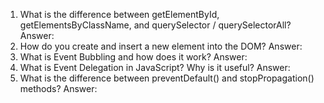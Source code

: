 1. What is the difference between getElementById, getElementsByClassName, and querySelector / querySelectorAll?
    Answer: 
2. How do you create and insert a new element into the DOM?
    Answer: 
3. What is Event Bubbling and how does it work?
    Answer: 
4. What is Event Delegation in JavaScript? Why is it useful?
    Answer: 
5. What is the difference between preventDefault() and stopPropagation() methods?
    Answer: 